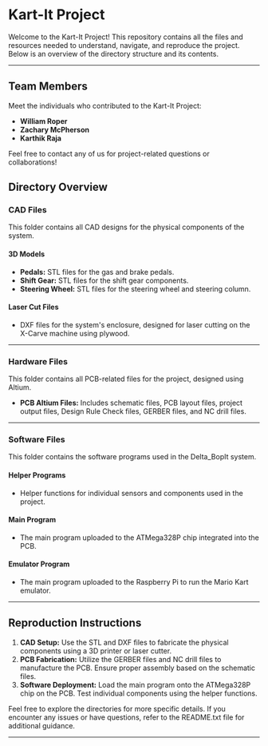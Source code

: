 # Kart-It Project

Welcome to the Kart-It Project! This repository contains all the files and resources needed to understand, navigate, and reproduce the project. Below is an overview of the directory structure and its contents.

---

## Team Members

Meet the individuals who contributed to the Kart-It Project:

- **William Roper**
- **Zachary McPherson**
- **Karthik Raja**

Feel free to contact any of us for project-related questions or collaborations!

## Directory Overview

### CAD Files
This folder contains all CAD designs for the physical components of the system.

#### 3D Models
- **Pedals:** STL files for the gas and brake pedals.
- **Shift Gear:** STL files for the shift gear components.
- **Steering Wheel:** STL files for the steering wheel and steering column.

#### Laser Cut Files
- DXF files for the system's enclosure, designed for laser cutting on the X-Carve machine using plywood.

---

### Hardware Files
This folder contains all PCB-related files for the project, designed using Altium.

- **PCB Altium Files:** Includes schematic files, PCB layout files, project output files, Design Rule Check files, GERBER files, and NC drill files.

---

### Software Files
This folder contains the software programs used in the Delta_BopIt system.

#### Helper Programs
- Helper functions for individual sensors and components used in the project.

#### Main Program
- The main program uploaded to the ATMega328P chip integrated into the PCB.

#### Emulator Program
- The main program uploaded to the Raspberry Pi to run the Mario Kart emulator.

---

## Reproduction Instructions
1. **CAD Setup:** Use the STL and DXF files to fabricate the physical components using a 3D printer or laser cutter.
2. **PCB Fabrication:** Utilize the GERBER files and NC drill files to manufacture the PCB. Ensure proper assembly based on the schematic files.
3. **Software Deployment:** Load the main program onto the ATMega328P chip on the PCB. Test individual components using the helper functions.

Feel free to explore the directories for more specific details. If you encounter any issues or have questions, refer to the README.txt file for additional guidance.

---
